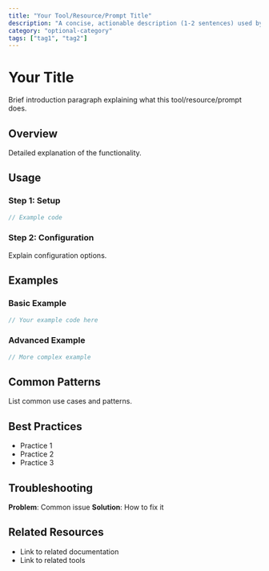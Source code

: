 ```yaml
---
title: "Your Tool/Resource/Prompt Title"
description: "A concise, actionable description (1-2 sentences) used by MCP servers and GitHub Copilot"
category: "optional-category"
tags: ["tag1", "tag2"]
---
```


# Your Title

Brief introduction paragraph explaining what this tool/resource/prompt does.

## Overview

Detailed explanation of the functionality.

## Usage

### Step 1: Setup

```csharp
// Example code
```

### Step 2: Configuration

Explain configuration options.

## Examples

### Basic Example

```csharp
// Your example code here
```

### Advanced Example

```csharp
// More complex example
```

## Common Patterns

List common use cases and patterns.

## Best Practices

- Practice 1
- Practice 2
- Practice 3

## Troubleshooting

**Problem**: Common issue
**Solution**: How to fix it

## Related Resources

- Link to related documentation
- Link to related tools

